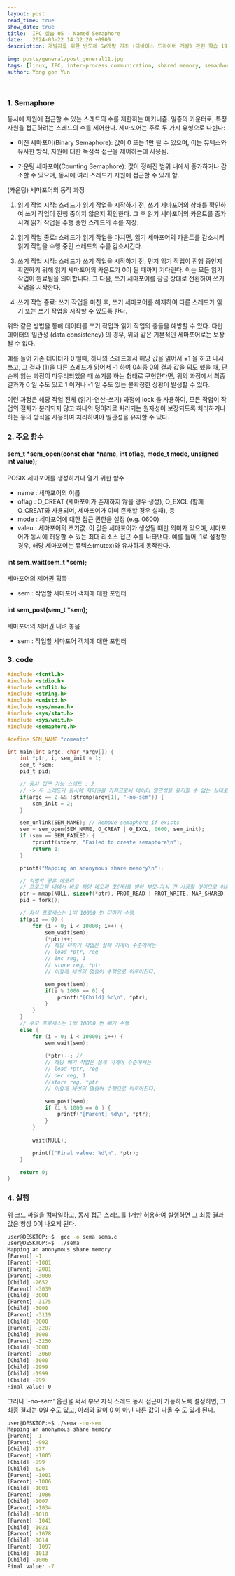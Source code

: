 ```yaml
---
layout: post
read_time: true
show_date: true
title:  IPC 실습 05 - Named Semaphore
date:   2024-03-22 14:32:20 +0900
description: 개발자를 위한 반도체 SW개발 기초 (디바이스 드라이버 개발) 관련 학습 19

img: posts/general/post_general11.jpg
tags: [linux, IPC, inter-process communication, shared memory, semaphore]
author: Yong gon Yun
---
```


<style>
    summary::-webkit-details-marker {
        display: none;
    }
    summary {
        list-style: none;
    }
</style>

<details><summary></summary>
에러방지  에러방지 에러방지  에러방지 에러방지  에러방지 에러방지  에러방지
에러방지  에러방지 에러방지  에러방지 에러방지  에러방지 에러방지  에러방지
에러방지  에러방지 에러방지  에러방지 에러방지  에러방지 에러방지  에러방지
에러방지  에러방지 에러방지  에러방지 에러방지  에러방지 에러방지  에러방지
에러방지  에러방지 에러방지  에러방지 에러방지  에러방지 에러방지  에러방지
에러방지  에러방지 에러방지  에러방지 에러방지  에러방지 에러방지  에러방지
에러방지  에러방지 에러방지  에러방지 에러방지  에러방지 에러방지  에러방지
에러방지  에러방지 에러방지  에러방지 에러방지  에러방지 에러방지  에러방지
에러방지  에러방지 에러방지  에러방지 에러방지  에러방지 에러방지  에러방지
에러방지  에러방지 에러방지  에러방지 에러방지  에러방지 에러방지  에러방지
에러방지  에러방지 에러방지  에러방지 에러방지  에러방지 에러방지  에러방지
에러방지  에러방지 에러방지  에러방지 에러방지  에러방지 에러방지  에러방지
</details>

### 1. Semaphore

동시에 자원에 접근할 수 있는 스레드의 수를 제한하는 메커니즘. 일종의 카운터로, 특정 자원을 접근하려는 스레드의 수를 제어한다. 세마포어는 주로 두 가지 유형으로 나뉜다:

* 이진 세마포어(Binary Semaphore): 값이 0 또는 1만 될 수 있으며, 이는 뮤텍스와 유사한 방식, 자원에 대한 독점적 접근을 제어하는데 사용됨.

* 카운팅 세마포어(Counting Semaphore): 값이 정해진 범위 내에서 증가하거나 감소할 수 있으며, 동시에 여러 스레드가 자원에 접근할 수 있게 함.

(카운팅) 세마포어의 동작 과정

1. 읽기 작업 시작: 스레드가 읽기 작업을 시작하기 전, 쓰기 세마포어의 상태를 확인하여 쓰기 작업이 진행 중이지 않은지 확인한다. 그 후 읽기 세마포어의 카운트를 증가시켜 읽기 작업을 수행 중인 스레드의 수를 저장.

2. 읽기 작업 종료: 스레드가 읽기 작업을 마치면, 읽기 세마포어의 카운트를 감소시켜 읽기 작업을 수행 중인 스레드의 수를 감소시킨다.

3. 쓰기 작업 시작: 스레드가 쓰기 작업을 시작하기 전, 먼저 읽기 작업이 진행 중인지 확인하기 위해 읽기 세마포어의 카운트가 0이 될 때까지 기다린다. 이는 모든 읽기 작업이 완료됨을 의미합니다. 그 다음, 쓰기 세마포어를 잠금 상태로 전환하여 쓰기 작업을 시작한다.

4. 쓰기 작업 종료: 쓰기 작업을 마친 후, 쓰기 세마포어를 해제하여 다른 스레드가 읽기 또는 쓰기 작업을 시작할 수 있도록 한다.

위와 같은 방법을 통해 데이터를 쓰기 작업과 읽기 작업의 충돌을 예방할 수 있다. 다만 데이터의 일관성 (data consistency) 의 경우, 위와 같은 기본적인 세마포어로는 보장될 수 없다. 

예를 들어 기존 데이터가 0 일때, 하나의 스레드에서  해당 값을 읽어서 +1 을 하고 나서 쓰고, 그 결과 (1)을 다른 스레드가 읽어서 -1 하여 0최종 0의 결과 값을 의도 했을 때, 단순히 읽는 과정이 마무리되었을 때 쓰기를 하는 형태로 구현한다면, 위의 과정에서 최종 결과가 0 일 수도 있고 1 이거나 -1 일 수도 있는 불확정한 상황이 발생할 수 있다. 

이런 과정은 해당 작업 전체 (읽기-연산-쓰기) 과정에 lock 을 사용하여, 모든 작업이 작업의 절차가 분리되지 않고 하나의 덩어리르 처리되는 원자성이 보장되도록 처리하거나 하는 등의 방식을 사용하여 처리하여야 일관성을 유지할 수 있다. 

### 2. 주요 함수 

#### sem_t *sem_open(const char *name, int oflag, mode_t mode, unsigned int value);

POSIX 세마포어를 생성하거나 열기 위한 함수

* name  : 세마포어의 이름
* oflag : O_CREAT (세마포어가 존재하지 않을 경우 생성), O_EXCL (함께 O_CREAT와 사용되며, 세마포어가 이미 존재할 경우 실패), 등
* mode  : 세마포어에 대한 접근 권한을 설정 (e.g. 0600)
* valeu : 세마포어의 초기값. 이 값은 세마포어가 생성될 때만 의미가 있으며, 세마포어가 동시에 허용할 수 있는 최대 리소스 접근 수를 나타낸다. 예를 들어, 1로 설정할 경우, 해당 세마포어는 뮤텍스(mutex)와 유사하게 동작한다.

#### int sem_wait(sem_t *sem);

세마포어의 제어권 획득

* sem   : 작업할 세마포어 객체에 대한 포인터

#### int sem_post(sem_t *sem);

세마포어의 제어권 내려 놓음

* sem   : 작업할 세마포어 객체에 대한 포인터


### 3. code

```c
#include <fcntl.h>
#include <stdio.h>
#include <stdlib.h>
#include <string.h>
#include <unistd.h>
#include <sys/mman.h>
#include <sys/stat.h>
#include <sys/wait.h>
#include <semaphore.h>

#define SEM_NAME "comento"

int main(int argc, char *argv[]) {
    int *ptr, i, sem_init = 1; 
    sem_t *sem;
    pid_t pid;

    // 동시 접근 가능 스레드 : 2 
    // -> 두 스레드가 동시에 제어권을 가지므로써 데이터 일관성을 유지할 수 없는 상태로 만듬.
    if(argc == 2 && !strcmp(argv[1], "-no-sem")) {
        sem_init = 2;
    }

    sem_unlink(SEM_NAME); // Remove semaphore if exists
    sem = sem_open(SEM_NAME, O_CREAT | O_EXCL, 0600, sem_init);
    if (sem == SEM_FAILED) {
        fprintf(stderr, "Failed to create semaphore\n");
        return 1;
    }

    printf("Mapping an anonymous share memory\n");

    // 익명의 공유 메모리 
    // 프로그램 내에서 바로 해당 메모리 포인터를 받아 부모-자식 간 사용할 것이므로 이름 없이 사용 가능
    ptr = mmap(NULL, sizeof(*ptr), PROT_READ | PROT_WRITE, MAP_SHARED | MAP_ANONYMOUS, -1, 0);
    pid = fork();

    // 자식 프로세스는 1씩 10000 번 더하기 수행
    if(pid == 0) {
        for (i = 0; i < 10000; i++) {
            sem_wait(sem);
            (*ptr)++; 
            // 해당 더하기 작업은 실제 기계어 수준에서는
            // load *ptr, reg
            // inc reg, 1
            // store reg, *ptr
            // 이렇게 세번의 명령어 수행으로 이루어진다.

            sem_post(sem);
            if(i % 1000 == 0) {
                printf("[Child] %d\n", *ptr);
            }
        }
    } 
    // 부모 프로세스는 1씩 10000 번 빼기 수행
    else {
        for (i = 0; i < 10000; i++) {
            sem_wait(sem);
            
            (*ptr)--; // 
            // 해당 빼기 작업은 실제 기계어 수준에서는
            // load *ptr, reg 
            // dec reg, 1
            //store reg, *ptr
            // 이렇게 세번의 명령어 수행으로 이루어진다. 

            sem_post(sem);
            if (i % 1000 == 0 ) {
                printf("[Parent] %d\n", *ptr);
            }
        }
        
        wait(NULL);

        printf("Final value: %d\n", *ptr);
    }

    return 0;
}
```

### 4. 실행

위 코드 파일을 컴파일하고, 동시 접근 스레드를 1개만 허용하여 실행하면 그 최종 결과 값은 항상 0이 나오게 된다.

```bash
user@DESKTOP:~$  gcc -o sema sema.c
user@DESKTOP:~$  ./sema
Mapping an anonymous share memory
[Parent] -1
[Parent] -1001
[Parent] -2001
[Parent] -3000
[Child] -2652
[Parent] -3039
[Child] -3000
[Parent] -3175
[Child] -3000
[Parent] -3119
[Child] -3000
[Parent] -3287
[Child] -3000
[Parent] -3250
[Child] -3000
[Parent] -3060
[Child] -3000
[Child] -2999
[Child] -1999
[Child] -999
Final value: 0
```

그러나 '-no-sem' 옵션을 써서 부모 자식 스레드 동시 접근이 가능하도록 설정하면, 그 최종 결과는 0일 수도 있고, 아래와 같이 0 이 아닌 다른 값이 나올 수 도 있게 된다. 

```bash
user@DESKTOP:~$ ./sema -no-sem
Mapping an anonymous share memory
[Parent] -1
[Parent] -992
[Child] -177
[Parent] -1005
[Child] -999
[Child] -626
[Parent] -1001
[Parent] -1006
[Child] -1001
[Parent] -1086
[Child] -1007
[Parent] -1034
[Child] -1010
[Parent] -1041
[Child] -1021
[Parent] -1078
[Child] -1014
[Parent] -1097
[Child] -1013
[Child] -1006
Final value: -7
```